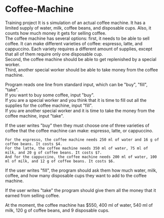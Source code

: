 # Coffee-Machine
Training project
It is s simulation of an actual coffee machine. It has a limited supply of water, milk, coffee beans, and disposable cups. Also, it counts how much money it gets for selling coffee.  
The coffee machine has several options: first, it needs to be able to sell coffee. It can make different varieties of coffee: espresso, latte, and cappuccino. Each variety requires a different amount of supplies, except that all of them require only one disposable cup.  
Second, the coffee machine should be able to get replenished by a special worker.  
Third, another special worker should be able to take money from the coffee machine.

Program reads one line from standard input, which can be "buy", "fill", "take".  
If you want to buy some coffee, input "buy".  
If you are a special worker and you think that it is time to fill out all the supplies for the coffee machine, input "fill".  
If you are another special worker and it is time to take the money from the coffee machine, input "take".

If the user writes "buy" then they must choose one of three varieties of coffee that the coffee machine can make: espresso, latte, or cappuccino.

    For the espresso, the coffee machine needs 250 ml of water and 16 g of coffee beans. It costs $4.
    For the latte, the coffee machine needs 350 ml of water, 75 ml of milk, and 20 g of coffee beans. It costs $7.
    And for the cappuccino, the coffee machine needs 200 ml of water, 100 ml of milk, and 12 g of coffee beans. It costs $6.

If the user writes "fill", the program should ask them how much water, milk, coffee, and how many disposable cups they want to add to the coffee machine.

If the user writes "take" the program should give them all the money that it earned from selling coffee.

At the moment, the coffee machine has $550, 400 ml of water, 540 ml of milk, 120 g of coffee beans, and 9 disposable cups.
